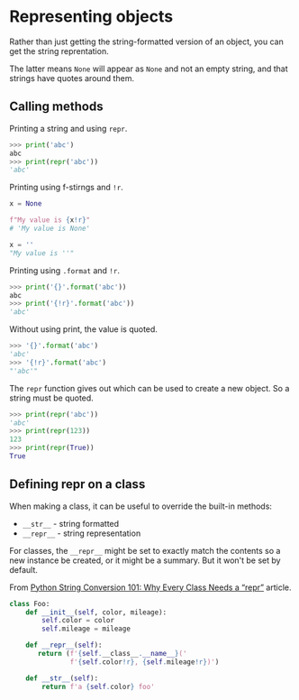 # Representing objects

Rather than just getting the string-formatted version of an object, you can get the string reprentation.

The latter means `None` will appear as `None` and not an empty string, and that strings have quotes around them.


## Calling methods

Printing a string and using `repr`.

```python
>>> print('abc')
abc
>>> print(repr('abc'))
'abc'
```

Printing using f-stirngs and `!r`.

```python
x = None

f"My value is {x!r}"
# 'My value is None'

x = ''
"My value is ''"
```

Printing using `.format` and `!r`.

```python
>>> print('{}'.format('abc'))
abc
>>> print('{!r}'.format('abc'))
'abc'
```

Without using print, the value is quoted.

```python
>>> '{}'.format('abc')
'abc'
>>> '{!r}'.format('abc')
"'abc'"
```

The `repr` function gives out which can be used to create a new object. So a string must be quoted.

```python
>>> print(repr('abc'))
'abc'
>>> print(repr(123))
123
>>> print(repr(True))
True
```


## Defining repr on a class

When making a class, it can be useful to override the built-in  methods:

- `__str__` - string formatted
- `__repr__` - string representation

For classes, the `__repr__` might be set to exactly match the contents so a new instance be created, or it might be a summary. But it won't be set by default.

From [Python String Conversion 101: Why Every Class Needs a “repr”](https://dbader.org/blog/python-repr-vs-str) article.

```python
class Foo:
    def __init__(self, color, mileage):
        self.color = color
        self.mileage = mileage

    def __repr__(self):
       return (f'{self.__class__.__name__}('
               f'{self.color!r}, {self.mileage!r})')

    def __str__(self):
        return f'a {self.color} foo'
```
